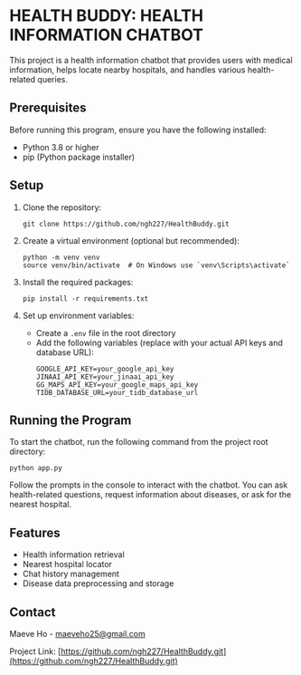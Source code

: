 # HEALTH BUDDY: HEALTH INFORMATION CHATBOT

This project is a health information chatbot that provides users with medical information, helps locate 
nearby hospitals, and handles various health-related queries.

## Prerequisites

Before running this program, ensure you have the following installed:
- Python 3.8 or higher
- pip (Python package installer)

## Setup

1. Clone the repository:
   ```
   git clone https://github.com/ngh227/HealthBuddy.git
   ```

2. Create a virtual environment (optional but recommended):
   ```
   python -m venv venv
   source venv/bin/activate  # On Windows use `venv\Scripts\activate`
   ```

3. Install the required packages:
   ```
   pip install -r requirements.txt
   ```

4. Set up environment variables:
   - Create a `.env` file in the root directory
   - Add the following variables (replace with your actual API keys and database URL):
     ```
     GOOGLE_API_KEY=your_google_api_key
     JINAAI_API_KEY=your_jinaai_api_key
     GG_MAPS_API_KEY=your_google_maps_api_key
     TIDB_DATABASE_URL=your_tidb_database_url
     ```

## Running the Program

To start the chatbot, run the following command from the project root directory:

```
python app.py
```

Follow the prompts in the console to interact with the chatbot. You can ask health-related questions, request information about diseases, or ask for the nearest hospital.

## Features

- Health information retrieval
- Nearest hospital locator
- Chat history management
- Disease data preprocessing and storage

## Contact

Maeve Ho - maeveho25@gmail.com

Project Link: [https://github.com/ngh227/HealthBuddy.git](https://github.com/ngh227/HealthBuddy.git)